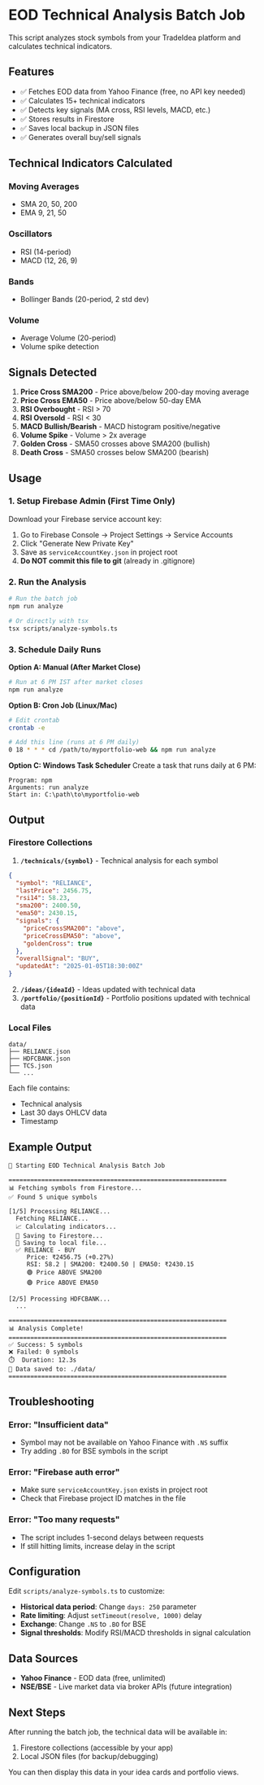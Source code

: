 # EOD Technical Analysis Batch Job

This script analyzes stock symbols from your TradeIdea platform and calculates technical indicators.

## Features

- ✅ Fetches EOD data from Yahoo Finance (free, no API key needed)
- ✅ Calculates 15+ technical indicators
- ✅ Detects key signals (MA cross, RSI levels, MACD, etc.)
- ✅ Stores results in Firestore
- ✅ Saves local backup in JSON files
- ✅ Generates overall buy/sell signals

## Technical Indicators Calculated

### Moving Averages
- SMA 20, 50, 200
- EMA 9, 21, 50

### Oscillators
- RSI (14-period)
- MACD (12, 26, 9)

### Bands
- Bollinger Bands (20-period, 2 std dev)

### Volume
- Average Volume (20-period)
- Volume spike detection

## Signals Detected

1. **Price Cross SMA200** - Price above/below 200-day moving average
2. **Price Cross EMA50** - Price above/below 50-day EMA
3. **RSI Overbought** - RSI > 70
4. **RSI Oversold** - RSI < 30
5. **MACD Bullish/Bearish** - MACD histogram positive/negative
6. **Volume Spike** - Volume > 2x average
7. **Golden Cross** - SMA50 crosses above SMA200 (bullish)
8. **Death Cross** - SMA50 crosses below SMA200 (bearish)

## Usage

### 1. Setup Firebase Admin (First Time Only)

Download your Firebase service account key:
1. Go to Firebase Console → Project Settings → Service Accounts
2. Click "Generate New Private Key"
3. Save as `serviceAccountKey.json` in project root
4. **Do NOT commit this file to git** (already in .gitignore)

### 2. Run the Analysis

```bash
# Run the batch job
npm run analyze

# Or directly with tsx
tsx scripts/analyze-symbols.ts
```

### 3. Schedule Daily Runs

**Option A: Manual (After Market Close)**
```bash
# Run at 6 PM IST after market closes
npm run analyze
```

**Option B: Cron Job (Linux/Mac)**
```bash
# Edit crontab
crontab -e

# Add this line (runs at 6 PM daily)
0 18 * * * cd /path/to/myportfolio-web && npm run analyze
```

**Option C: Windows Task Scheduler**
Create a task that runs daily at 6 PM:
```
Program: npm
Arguments: run analyze
Start in: C:\path\to\myportfolio-web
```

## Output

### Firestore Collections

1. **`/technicals/{symbol}`** - Technical analysis for each symbol
```json
{
  "symbol": "RELIANCE",
  "lastPrice": 2456.75,
  "rsi14": 58.23,
  "sma200": 2400.50,
  "ema50": 2430.15,
  "signals": {
    "priceCrossSMA200": "above",
    "priceCrossEMA50": "above",
    "goldenCross": true
  },
  "overallSignal": "BUY",
  "updatedAt": "2025-01-05T18:30:00Z"
}
```

2. **`/ideas/{ideaId}`** - Ideas updated with technical data
3. **`/portfolio/{positionId}`** - Portfolio positions updated with technical data

### Local Files

```
data/
├── RELIANCE.json
├── HDFCBANK.json
├── TCS.json
└── ...
```

Each file contains:
- Technical analysis
- Last 30 days OHLCV data
- Timestamp

## Example Output

```
🚀 Starting EOD Technical Analysis Batch Job

============================================================
📊 Fetching symbols from Firestore...
✅ Found 5 unique symbols

[1/5] Processing RELIANCE...
  Fetching RELIANCE...
  📈 Calculating indicators...
  💾 Saving to Firestore...
  📁 Saving to local file...
  ✅ RELIANCE - BUY
     Price: ₹2456.75 (+0.27%)
     RSI: 58.2 | SMA200: ₹2400.50 | EMA50: ₹2430.15
     🟢 Price ABOVE SMA200
     🟢 Price ABOVE EMA50

[2/5] Processing HDFCBANK...
  ...

============================================================
📊 Analysis Complete!
============================================================
✅ Success: 5 symbols
❌ Failed: 0 symbols
⏱️  Duration: 12.3s
📁 Data saved to: ./data/
============================================================
```

## Troubleshooting

### Error: "Insufficient data"
- Symbol may not be available on Yahoo Finance with `.NS` suffix
- Try adding `.BO` for BSE symbols in the script

### Error: "Firebase auth error"
- Make sure `serviceAccountKey.json` exists in project root
- Check that Firebase project ID matches in the file

### Error: "Too many requests"
- The script includes 1-second delays between requests
- If still hitting limits, increase delay in the script

## Configuration

Edit `scripts/analyze-symbols.ts` to customize:

- **Historical data period**: Change `days: 250` parameter
- **Rate limiting**: Adjust `setTimeout(resolve, 1000)` delay
- **Exchange**: Change `.NS` to `.BO` for BSE
- **Signal thresholds**: Modify RSI/MACD thresholds in signal calculation

## Data Sources

- **Yahoo Finance** - EOD data (free, unlimited)
- **NSE/BSE** - Live market data via broker APIs (future integration)

## Next Steps

After running the batch job, the technical data will be available in:
1. Firestore collections (accessible by your app)
2. Local JSON files (for backup/debugging)

You can then display this data in your idea cards and portfolio views.
